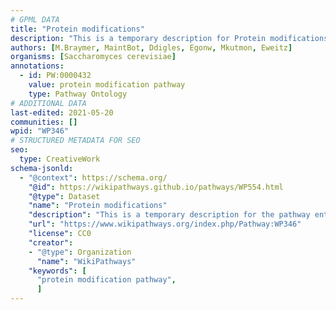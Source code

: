```yaml
---
# GPML DATA
title: "Protein modifications"
description: "This is a temporary description for Protein modifications"
authors: [M.Braymer, MaintBot, Ddigles, Egonw, Mkutmon, Eweitz]
organisms: [Saccharomyces cerevisiae]
annotations:
  - id: PW:0000432 
    value: protein modification pathway
    type: Pathway Ontology
# ADDITIONAL DATA
last-edited: 2021-05-20
communities: []
wpid: "WP346"
# STRUCTURED METADATA FOR SEO
seo:
  type: CreativeWork
schema-jsonld:
  - "@context": https://schema.org/
    "@id": https://wikipathways.github.io/pathways/WP554.html
    "@type": Dataset
    "name": "Protein modifications"
    "description": "This is a temporary description for the pathway entitled: Protein modifications"
    "url": "https://www.wikipathways.org/index.php/Pathway:WP346"
    "license": CC0
    "creator":
    - "@type": Organization
      "name": "WikiPathways"
    "keywords": [
      "protein modification pathway",
      ]
---
```

